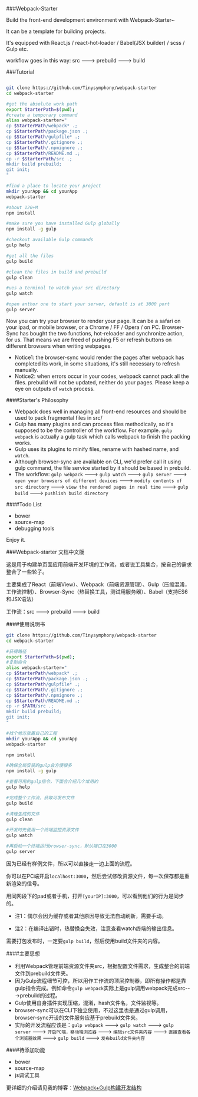 ###Webpack-Starter

Build the front-end development environment with Webpack-Starter~

It can be a template for building projects.

It's equipped with React.js / react-hot-loader / Babel(JSX builder) / scss / Gulp etc.

workflow goes in this way: src ---> prebuild ---> build


###Tutorial

```bash

git clone https://github.com/Tinysymphony/webpack-starter
cd webpack-starter

#get the absolute work path
export StarterPath=$(pwd);
#create a temporary command
alias webpack-starter="
cp $StarterPath/webpack* .;
cp $StarterPath/package.json .;
cp $StarterPath/gulpfile* .;
cp $StarterPath/.gitignore .;
cp $StarterPath/.npmignore .;
cp $StarterPath/README.md .;
cp -r $StarterPath/src .;
mkdir build prebuild;
git init;
"

#find a place to locate your project
mkdir yourApp && cd yourApp
webpack-starter

#about 120+M
npm install

#make sure you have installed Gulp globally
npm install -g gulp

#checkout available Gulp commands
gulp help

#get all the files
gulp build

#clean the files in build and prebuild
gulp clean

#ues a terminal to watch your src directory
gulp watch

#open anthor one to start your server, default is at 3000 port
gulp server

```

Now you can try your browser to render your page. It can be a safari on your ipad, or mobile browser, or a Chrome / FF / Opera / on PC. Browser-Sync has bought the two functions, hot-reloader and synchronize action, for us. That means we are freed of pushing F5 or refresh buttons on different browsers when writing webpages.

* Notice1: the browser-sync would render the pages after webpack has completed its work, in some situations, it's still necessary to refresh manually.
* Notice2: when errors occur in your codes, webpack cannot pack all the files. prebuild will not be updated, neither do your pages. Please keep a eye on outputs of `watch` process.

####Starter's Philosophy
* Webpack does well in managing all front-end resources and should be used to pack fragmental files in src/
* Gulp has many plugins and can process files methodically, so it's supposed to be the controller of the workflow. For example. `gulp webpack` is actually a gulp task which calls webpack to finish the packing works.
* Gulp uses its plugins to minify files, rename with hashed name, and `watch`.
* Although browser-sync are available on CLI, we'd prefer call it using gulp command, the file service started by it should be based in prebuild.
* The workflow: `gulp webpack` ---> `gulp watch` ---> `gulp server` ---> `open your browsers of different devices` ---> `modify contents of src directory` ---> `view the rendered pages in real time` ---> `gulp build` ---> `pushlish build directory`

####Todo List
* bower
* source-map
* debugging tools

Enjoy it.

###Webpack-starter 文档中文版

这是用于构建单页面应用前端开发环境的工作流，或者说工具集合，按自己的需求整合了一些轮子。

主要集成了React（前端View）、Webpack（前端资源管理）、Gulp（压缩混淆，工作流控制）、Browser-Sync（热替换工具，测试用服务器）、Babel（支持ES6和JSX语法）

工作流：src ---> prebuild ---> build

####使用说明书

```bash
git clone https://github.com/Tinysymphony/webpack-starter
cd webpack-starter

#获得路径
export StarterPath=$(pwd);
#复制命令
alias webpack-starter="
cp $StarterPath/webpack* .;
cp $StarterPath/package.json .;
cp $StarterPath/gulpfile* .;
cp $StarterPath/.gitignore .;
cp $StarterPath/.npmignore .;
cp $StarterPath/README.md .;
cp -r $PATH/src .;
mkdir build prebuild;
git init;
"

#找个地方放置自己的工程
mkdir yourApp && cd yourApp
webpack-starter

npm install

#确保全局安装的gulp会方便很多
npm install -g gulp

#查看可用的gulp指令，下面会介绍几个常用的
gulp help

#完成整个工作流，获取可发布文件
gulp build

#清理生成的文件
gulp clean

#开发时先使用一个终端监控资源文件
gulp watch

#再启动一个终端运行browser-sync，默认端口在3000
gulp server

```

因为已经有样例文件，所以可以直接走一边上面的流程。

你可以在PC端开启`localhost:3000`，然后尝试修改资源文件，每一次保存都是重新渲染的信号。

用同网段下的pad或者手机，打开`[yourIP]:3000`，可以看到他们的行为是同步的。

* 注1：偶尔会因为缓存或者其他原因导致无法自动刷新，需要手动。

* 注2：在编译出错时，热替换会失效，注意查看watch终端的输出信息。


需要打包发布时，一定要`gulp build`，然后使用build文件夹的内容。

####主要思想
* 利用Webpack管理前端资源文件夹src，根据配置文件需求，生成整合的前端文件到prebuild文件夹。
* 因为Gulp流程细节可控，所以用作工作流的顶层控制器，即所有操作都是靠gulp指令完成。例如命令`gulp webpack`实际上是gulp调用webpack完成src--->prebuild的过程。
* Gulp使用自身插件实现压缩，混淆，hash文件名，文件监视等。
* browser-sync可以在CLI下独立使用，不过这里也是通过gulp调用，browser-sync开设的文件服务应基于prebuild文件夹。
* 实际的开发流程应该是：`gulp webpack` ---> `gulp watch` ---> `gulp server` ---> `开启PC端，移动端浏览器` ---> `编辑src文件夹内容` ---> `直接查看各个浏览器效果` ---> `gulp build` ---> `发布build文件夹内容`

####待添加功能
* bower
* source-map
* js调试工具

更详细的介绍请见我的博客：[Webpack+Gulp构建开发结构](http://www.wytiny.me/2015/09/29/Webpack-Gulp%E6%9E%84%E5%BB%BA%E5%BC%80%E5%8F%91%E7%BB%93%E6%9E%84/)

